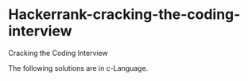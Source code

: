 # Hackerrank-cracking-the-coding-interview
Cracking the Coding Interview
<p>The following solutions are in c-Language.</p>
